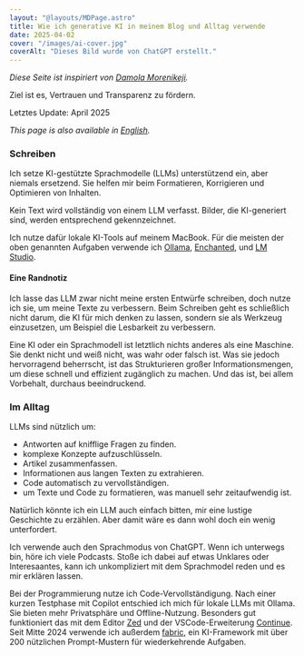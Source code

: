 ```yaml
---
layout: "@layouts/MDPage.astro"
title: Wie ich generative KI in meinem Blog und Alltag verwende
date: 2025-04-02
cover: "/images/ai-cover.jpg"
coverAlt: "Dieses Bild wurde von ChatGPT erstellt."
---
```


_Diese Seite ist inspiriert von [Damola Morenikeji](https://www.bydamo.la/p/ai-manifesto/)._

Ziel ist es, Vertrauen und Transparenz zu fördern.

Letztes Update: April 2025

_This page is also available in [English](/en/ai/)._

### Schreiben

Ich setze KI-gestützte Sprachmodelle (LLMs) unterstützend ein, aber niemals ersetzend.
Sie helfen mir beim Formatieren, Korrigieren und Optimieren von Inhalten.

Kein Text wird vollständig von einem LLM verfasst.
Bilder, die KI-generiert sind, werden entsprechend gekennzeichnet.

Ich nutze dafür lokale KI-Tools auf meinem MacBook.
Für die meisten der oben genannten Aufgaben verwende ich [Ollama](https://ollama.ai/),
[Enchanted](https://github.com/gluonfield/enchanted),
und [LM Studio](https://lmstudio.ai/).

#### Eine Randnotiz

Ich lasse das LLM zwar nicht meine ersten Entwürfe schreiben,
doch nutze ich sie, um meine Texte zu verbessern.
Beim Schreiben geht es schließlich nicht darum,
die KI für mich denken zu lassen, sondern sie als Werkzeug einzusetzen,
um Beispiel die Lesbarkeit zu verbessern.

Eine KI oder ein Sprachmodell ist letztlich nichts anderes als eine Maschine.
Sie denkt nicht und weiß nicht, was wahr oder falsch ist.
Was sie jedoch hervorragend beherrscht, ist das Strukturieren großer Informationsmengen,
um diese schnell und effizient zugänglich zu machen.
Und das ist, bei allem Vorbehalt, durchaus beeindruckend.

### Im Alltag

LLMs sind nützlich um:

- Antworten auf knifflige Fragen zu finden.
- komplexe Konzepte aufzuschlüsseln.
- Artikel zusammenfassen.
- Informationen aus langen Texten zu extrahieren.
- Code automatisch zu vervollständigen.
- um Texte und Code zu formatieren, was manuell sehr zeitaufwendig ist.

Natürlich könnte ich ein LLM auch einfach bitten,
mir eine lustige Geschichte zu erzählen.
Aber damit wäre es dann wohl doch ein wenig unterfordert.

Ich verwende auch den Sprachmodus von ChatGPT.
Wenn ich unterwegs bin, höre ich viele Podcasts.
Stoße ich dabei auf etwas Unklares oder Interesaantes,
kann ich unkompliziert mit dem Sprachmodel reden und es mir erklären lassen.

Bei der Programmierung nutze ich Code-Vervollständigung.
Nach einer kurzen Testphase mit Copilot entschied ich mich für lokale LLMs mit Ollama.
Sie bieten mehr Privatsphäre und Offline-Nutzung.
Besonders gut funktioniert das mit dem Editor [Zed](https://zed.dev)
und der VSCode-Erweiterung [Continue](https://continue.dev/).
Seit Mitte 2024 verwende ich außerdem [fabric](https://github.com/danielmiessler/fabric),
ein KI-Framework mit über 200 nützlichen Prompt-Mustern für wiederkehrende Aufgaben.
